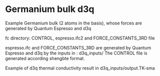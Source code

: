 # Germanium bulk d3q
Example Germanium bulk (2 atoms in the basis), whose forces are generated by Quantum Espresso and d3q

fc directory: CONTROL, espresso.ifc2 and FORCE_CONSTANTS_3RD file

espresso.ifc and FORCE_CONSTANTS_3RD are generated by Quantum Espresso and d3q by the inputs in : d3q_inputs/ 
The CONTROL file is generated according shengbte format.

Example of d3q thermal conductivity result in d3q_inputs/output.TK-sma

